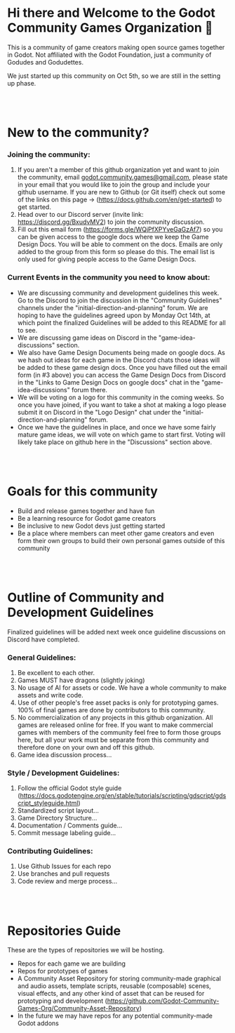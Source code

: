 # Hi there and Welcome to the Godot Community Games Organization 👋

This is a community of game creators making open source games together in Godot. Not affiliated with the Godot Foundation, just a community of Godudes and Godudettes.

We just started up this community on Oct 5th, so we are still in the setting up phase.

<br><br>

# New to the community?

### Joining the community:
1. If you aren't a member of this github organization yet and want to join the community, email godot.community.games@gmail.com, please state in your email that you would like to join the group and include your github username. If you are new to Github (or Git itself) check out some of the links on this page -> (https://docs.github.com/en/get-started) to get started.
2. Head over to our Discord server (invite link: https://discord.gg/BxudvMV2) to join the community discussion.
3. Fill out this email form (https://forms.gle/WQjPfXPYveGaGzAf7) so you can be given access to the google docs where we keep the Game Design Docs. You will be able to comment on the docs. Emails are only added to the group from this form so please do this. The email list is only used for giving people access to the Game Design Docs.

### Current Events in the community you need to know about:
- We are discussing community and development guidelines this week. Go to the Discord to join the discussion in the "Community Guidelines" channels under the "initial-direction-and-planning" forum. We are hoping to have the guidelines agreed upon by Monday Oct 14th, at which point the finalized Guidelines will be added to this README for all to see.
- We are discussing game ideas on Discord in the "game-idea-discussions" section.
- We also have Game Design Documents being made on google docs. As we hash out ideas for each game in the Discord chats those ideas will be added to these game design docs. Once you have filled out the email form (in #3 above) you can access the Game Design Docs from Discord in the "Links to Game Design Docs on google docs" chat in the "game-idea-discussions" forum there.
- We will be voting on a logo for this community in the coming weeks. So once you have joined, if you want to take a shot at making a logo please submit it on Discord in the "Logo Design" chat under the "initial-direction-and-planning" forum.
- Once we have the guidelines in place, and once we have some fairly mature game ideas, we will vote on which game to start first. Voting will likely take place on github here in the "Discussions" section above.

<br><br>

# Goals for this community
- Build and release games together and have fun
- Be a learning resource for Godot game creators
- Be inclusive to new Godot devs just getting started
- Be a place where members can meet other game creators and even form their own groups to build their own personal games outside of this community

<br><br>

# Outline of Community and Development Guidelines
Finalized guidelines will be added next week once guideline discussions on Discord have completed.

### General Guidelines:
1. Be excellent to each other.
2. Games MUST have dragons (slightly joking)
3. No usage of AI for assets or code. We have a whole community to make assets and write code.
4. Use of other people's free asset packs is only for prototyping games. 100% of final games are done by contributors to this community.
5. No commercialization of any projects in this github organization. All games are released online for free. If you want to make commercial games with members of the community feel free to form those groups here, but all your work must be separate from this community and therefore done on your own and off this github.
6. Game idea discussion process...

### Style / Development Guidelines:
1. Follow the official Godot style guide (https://docs.godotengine.org/en/stable/tutorials/scripting/gdscript/gdscript_styleguide.html)
2. Standardized script layout...
3. Game Directory Structure...
4. Documentation / Comments guide...
5. Commit message labeling guide...

### Contributing Guidelines:
1. Use Github Issues for each repo
2. Use branches and pull requests
3. Code review and merge process...

<br><br>

# Repositories Guide
These are the types of repositories we will be hosting.
- Repos for each game we are building
- Repos for prototypes of games
- A Community Asset Repository for storing community-made graphical and audio assets, template scripts, reusable (composable) scenes, visual effects, and any other kind of asset that can be reused for prototyping and development (https://github.com/Godot-Community-Games-Org/Community-Asset-Repository)
- In the future we may have repos for any potential community-made Godot addons
